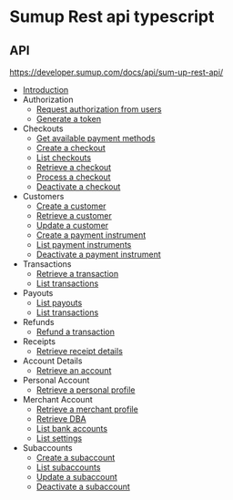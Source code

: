 # Sumup Rest api typescript



## API 
https://developer.sumup.com/docs/api/sum-up-rest-api/


- [Introduction](https://developer.sumup.com/docs/api/sum-up-rest-api/)
- Authorization
  - [Request authorization from users](https://developer.sumup.com/docs/api/request-authorization-from-users/)
  - [Generate a token](https://developer.sumup.com/docs/api/generate-a-token/)
- Checkouts
  - [Get available payment methods](https://developer.sumup.com/docs/api/get-available-payment-methods/)
  - [Create a checkout](https://developer.sumup.com/docs/api/create-a-checkout/)
  - [List checkouts](https://developer.sumup.com/docs/api/list-checkouts/)
  - [Retrieve a checkout](https://developer.sumup.com/docs/api/retrieve-a-checkout/)
  - [Process a checkout](https://developer.sumup.com/docs/api/process-a-checkout/)
  - [Deactivate a checkout](https://developer.sumup.com/docs/api/deactivate-a-checkout/)
- Customers
  - [Create a customer](https://developer.sumup.com/docs/api/create-a-customer/)
  - [Retrieve a customer](https://developer.sumup.com/docs/api/retrieve-a-customer/)
  - [Update a customer](https://developer.sumup.com/docs/api/update-a-customer/)
  - [Create a payment instrument](https://developer.sumup.com/docs/api/create-a-payment-instrument/)
  - [List payment instruments](https://developer.sumup.com/docs/api/list-payment-instruments/)
  - [Deactivate a payment instrument](https://developer.sumup.com/docs/api/deactivate-a-payment-instrument/)
- Transactions
  - [Retrieve a transaction](https://developer.sumup.com/docs/api/retrieve-a-transaction/)
  - [List transactions](https://developer.sumup.com/docs/api/list-transactions/)
- Payouts
  - [List payouts](https://developer.sumup.com/docs/api/list-payouts/)
  - [List transactions](https://developer.sumup.com/docs/api/list-transactions/)
- Refunds
  - [Refund a transaction](https://developer.sumup.com/docs/api/refund-a-transaction/)
- Receipts
  - [Retrieve receipt details](https://developer.sumup.com/docs/api/retrieve-receipt-details/)
- Account Details
  - [Retrieve an account](https://developer.sumup.com/docs/api/retrieve-an-account/)
- Personal Account
  - [Retrieve a personal profile](https://developer.sumup.com/docs/api/retrieve-a-personal-profile/)
- Merchant Account
  - [Retrieve a merchant profile](https://developer.sumup.com/docs/api/retrieve-a-merchant-profile/)
  - [Retrieve DBA](https://developer.sumup.com/docs/api/retrieve-dba/)
  - [List bank accounts](https://developer.sumup.com/docs/api/list-bank-accounts/)
  - [List settings](https://developer.sumup.com/docs/api/list-settings/)
- Subaccounts
  - [Create a subaccount](https://developer.sumup.com/docs/api/create-a-subaccount/)
  - [List subaccounts](https://developer.sumup.com/docs/api/list-subaccounts/)
  - [Update a subaccount](https://developer.sumup.com/docs/api/update-a-subaccount/)
  - [Deactivate a subaccount](https://developer.sumup.com/docs/api/deactivate-a-subaccount/)




